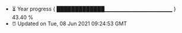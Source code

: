 - ⏳ Year progress { █████████████▁▁▁▁▁▁▁▁▁▁▁▁▁▁▁▁▁ } 43.40 %
- ⏰ Updated on Tue, 08 Jun 2021 09:24:53 GMT

